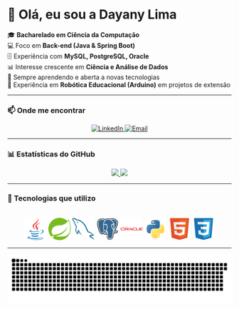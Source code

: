 <h1 align="left">👋 Olá, eu sou a Dayany Lima</h1>

<p align="left">
  🎓 <strong>Bacharelado em Ciência da Computação</strong><br>
  💻 Foco em <strong>Back-end (Java & Spring Boot)</strong><br>
  🗄️ Experiência com <strong>MySQL, PostgreSQL, Oracle</strong><br>
  📊 Interesse crescente em <strong>Ciência e Análise de Dados</strong><br>
  🌱 Sempre aprendendo e aberta a novas tecnologias<br>
  🤖 Experiência em <strong>Robótica Educacional (Arduino)</strong> em projetos de extensão
</p>

---

### 📫 Onde me encontrar  
<p align="center">
  <a href="https://www.linkedin.com/in/dayanylima/" target="_blank">
    <img src="https://img.shields.io/badge/-LinkedIn-0077B5?style=for-the-badge&logo=linkedin&logoColor=white" alt="LinkedIn"/>
  </a>
  <a href="mailto:dayanyylima@gmail.com">
    <img src="https://img.shields.io/badge/-Email-D14836?style=for-the-badge&logo=gmail&logoColor=white" alt="Email"/>
  </a>
</p>

---

### 📊 Estatísticas do GitHub
<div align="center">
  <a href="https://github.com/dayanylima">
    <img height="180em" src="https://github-readme-stats.vercel.app/api?username=dayanylima&show_icons=true&theme=radical&include_all_commits=true&count_private=true"/>
    <img height="180em" src="https://github-readme-stats.vercel.app/api/top-langs/?username=dayanylima&layout=compact&langs_count=8&theme=radical"/>
  </a>
</div>

---

### 🚀 Tecnologias que utilizo
<div align="center"><br>
  <img alt="Java" height="50" src="https://raw.githubusercontent.com/devicons/devicon/master/icons/java/java-original.svg">
  <img alt="Spring" height="50" src="https://raw.githubusercontent.com/devicons/devicon/master/icons/spring/spring-original.svg">
  <img alt="MySQL" height="50" src="https://raw.githubusercontent.com/devicons/devicon/master/icons/mysql/mysql-original.svg">
  <img alt="PostgreSQL" height="50" src="https://raw.githubusercontent.com/devicons/devicon/master/icons/postgresql/postgresql-original.svg">
  <img alt="Oracle" height="50" src="https://raw.githubusercontent.com/devicons/devicon/master/icons/oracle/oracle-original.svg">
  <img alt="Python" height="50" src="https://raw.githubusercontent.com/devicons/devicon/master/icons/python/python-original.svg">
  <img alt="HTML5" height="50" src="https://raw.githubusercontent.com/devicons/devicon/master/icons/html5/html5-original.svg">
  <img alt="CSS3" height="50" src="https://raw.githubusercontent.com/devicons/devicon/master/icons/css3/css3-original.svg">
</div>

---
<!-- -->
<p align="center">
  <picture>
    <source media="(prefers-color-scheme: dark)" srcset="https://raw.githubusercontent.com/dayanylima/dayanylima/output/github-contribution-grid-snake-dark.svg">
    <source media="(prefers-color-scheme: light)" srcset="https://raw.githubusercontent.com/dayanylima/dayanylima/output/github-contribution-grid-snake.svg">
    <img alt="github contribution grid snake animation" src="https://raw.githubusercontent.com/dayanylima/dayanylima/output/github-contribution-grid-snake.svg">
  </picture>
</p>

